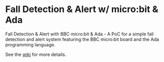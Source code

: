 # Fall Detection & Alert w/ micro:bit & Ada
Fall Detection & Alert with BBC micro:bit & Ada - A PoC for a simple fall detection and alert system featuring the BBC micro:bit board and the Ada programming language.

See the [wiki](https://github.com/mikrocontroller2019/FallDetectionAndAlert-Microbit-Ada/wiki) for more details.
